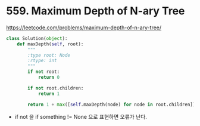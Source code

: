 # 559. Maximum Depth of N-ary Tree
https://leetcode.com/problems/maximum-depth-of-n-ary-tree/

```python
class Solution(object):
    def maxDepth(self, root):
        """
        :type root: Node
        :rtype: int
        """
        if not root:
            return 0

        if not root.children:
            return 1

        return 1 + max([self.maxDepth(node) for node in root.children])
```
- if not 을 if something != None 으로 표현하면 오류가 난다.
